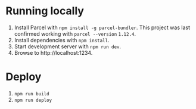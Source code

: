 # Running locally

1. Install Parcel with `npm install -g parcel-bundler`. This project was last confirmed working with `parcel --version` `1.12.4`.
1. Install dependencies with `npm install`.
1. Start development server with `npm run dev`.
1. Browse to http://localhost:1234.

# Deploy

1. `npm run build`
1. `npm run deploy`
